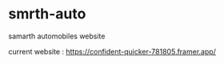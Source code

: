 # smrth-auto
samarth automobiles website 

current website : https://confident-quicker-781805.framer.app/